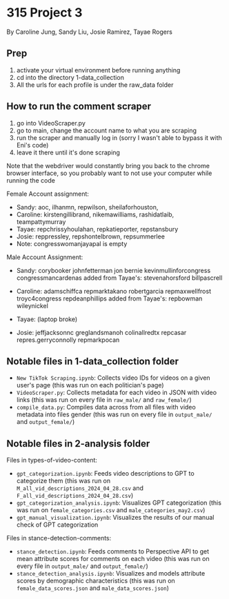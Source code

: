 # 315 Project 3

By Caroline Jung, Sandy Liu, Josie Ramirez, Tayae Rogers

## Prep
1. activate your virtual environment before running anything
2. cd into the directory 1-data_collection
2. All the urls for each profile is under the raw_data folder 

## How to run the comment scraper
1. go into VideoScraper.py
2. go to main, change the account name to what you are scraping
3. run the scraper and manually log in (sorry I wasn't able to bypass it with Eni's code)
4. leave it there until it's done scraping

Note that the webdriver would constantly bring you back to the chrome browser interface, so you 
probably want to not use your computer while running the code

Female Account assignment:
* Sandy: aoc, ilhanmn, repwilson, sheilaforhouston,
* Caroline: kirstengillibrand, nikemawilliams, rashidatlaib, teampattymurray
* Tayae: repchrissyhoulahan, repkatieporter, repstansbury
* Josie: reppressley, repshontelbrown, repsummerlee
* Note: congresswomanjayapal is empty

Male Account Assignment:
* Sandy: 
corybooker
johnfetterman
jon
bernie
kevinmullinforcongress
congressmancardenas
added from Tayae's: 
stevenahorsford
billpascrell
* Caroline: 
adamschiffca
repmarktakano
robertgarcia
repmaxwellfrost
troyc4congress
repdeanphillips
added from Tayae's: 
repbowman
wileynickel
* Tayae: (laptop broke)

* Josie: 
jeffjacksonnc
greglandsmanoh
colinallredtx
repcasar
repres.gerryconnolly
repmarkpocan

## Notable files in 1-data_collection folder
* `New TikTok Scraping.ipynb`: Collects video IDs for videos on a given user's page (this was run on each politician's page)
* `VideoScraper.py`: Collects metadata for each video in JSON with video links (this was run on every file in `raw_male/` and `raw_female/`)
* `compile_data.py`: Compiles data across from all files with video metadata into files gender (this was run on every file in `output_male/` and `output_female/`)

## Notable files in 2-analysis folder
Files in types-of-video-content:
* `gpt_categorization.ipynb`: Feeds video descriptions to GPT to categorize them (this was run on `M_all_vid_descriptions_2024_04_28.csv` and `F_all_vid_descriptions_2024_04_28.csv`)
* `gpt_categorization_analysis.ipynb`: Visualizes GPT categorization (this was run on `female_categories.csv` and `male_categories_may2.csv`)
* `gpt_manual_visualization.ipynb`: Visualizes the results of our manual check of GPT categorization

Files in stance-detection-comments:
* `stance_detection.ipynb`: Feeds comments to Perspective API to get mean attribute scores for comments on each video (this was run on every file in `output_male/` and `output_female/`)
* `stance_detection_analysis.ipynb`: Visualizes and models attribute scores by demographic characteristics (this was run on `female_data_scores.json` and `male_data_scores.json`)
